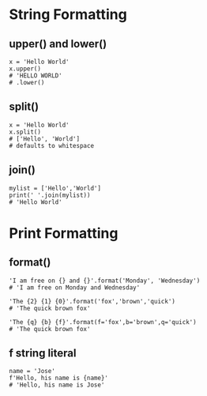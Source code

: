 # String Formatting

## upper() and lower()

```
x = 'Hello World'
x.upper()
# 'HELLO WORLD'
# .lower()
```

## split()

```
x = 'Hello World'
x.split()
# ['Hello', 'World']
# defaults to whitespace
```

## join()

```
mylist = ['Hello','World']
print(' '.join(mylist))
# 'Hello World'
```

# Print Formatting

## format()

```
'I am free on {} and {}'.format('Monday', 'Wednesday')
# 'I am free on Monday and Wednesday'
```

```
'The {2} {1} {0}'.format('fox','brown','quick')
# 'The quick brown fox'
```

```
'The {q} {b} {f}'.format(f='fox',b='brown',q='quick')
# 'The quick brown fox'
```

## f string literal

```
name = 'Jose'
f'Hello, his name is {name}'
# 'Hello, his name is Jose'